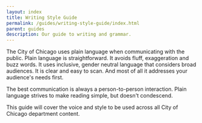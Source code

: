 ```yaml
---
layout: index
title: Writing Style Guide
permalink: /guides/writing-style-guide/index.html
parent: guides
description: Our guide to writing and grammar.
---
```

The City of Chicago uses plain language when communicating with the public. Plain language is straightforward. It avoids fluff, exaggeration and buzz words. It uses inclusive, gender neutral language that considers broad audiences. It is clear and easy to scan. And most of all it addresses your audience's needs first.

The best communication is always a person-to-person interaction. Plain language strives to make reading simple, but doesn't condescend.

This guide will cover the voice and style to be used across all City of Chicago department content.